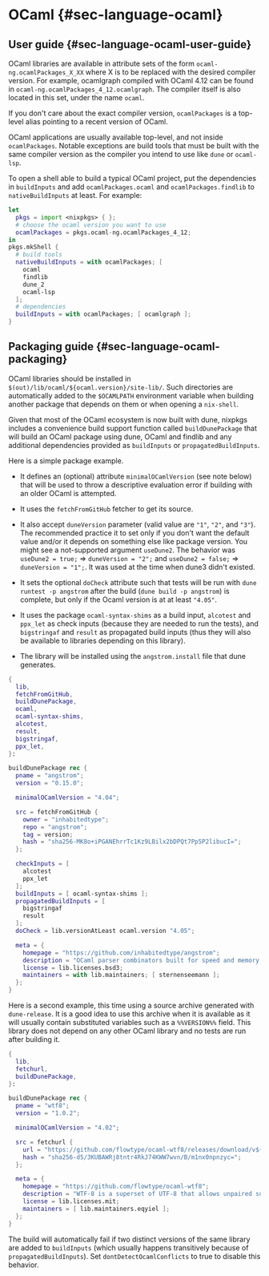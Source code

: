 # OCaml {#sec-language-ocaml}

## User guide {#sec-language-ocaml-user-guide}

OCaml libraries are available in attribute sets of the form `ocaml-ng.ocamlPackages_X_XX` where X is to be replaced with the desired compiler version. For example, ocamlgraph compiled with OCaml 4.12 can be found in `ocaml-ng.ocamlPackages_4_12.ocamlgraph`. The compiler itself is also located in this set, under the name `ocaml`.

If you don't care about the exact compiler version, `ocamlPackages` is a top-level alias pointing to a recent version of OCaml.

OCaml applications are usually available top-level, and not inside `ocamlPackages`. Notable exceptions are build tools that must be built with the same compiler version as the compiler you intend to use like `dune` or `ocaml-lsp`.

To open a shell able to build a typical OCaml project, put the dependencies in `buildInputs` and add `ocamlPackages.ocaml` and `ocamlPackages.findlib` to `nativeBuildInputs` at least.
For example:
```nix
let
  pkgs = import <nixpkgs> { };
  # choose the ocaml version you want to use
  ocamlPackages = pkgs.ocaml-ng.ocamlPackages_4_12;
in
pkgs.mkShell {
  # build tools
  nativeBuildInputs = with ocamlPackages; [
    ocaml
    findlib
    dune_2
    ocaml-lsp
  ];
  # dependencies
  buildInputs = with ocamlPackages; [ ocamlgraph ];
}
```

## Packaging guide {#sec-language-ocaml-packaging}

OCaml libraries should be installed in `$(out)/lib/ocaml/${ocaml.version}/site-lib/`. Such directories are automatically added to the `$OCAMLPATH` environment variable when building another package that depends on them or when opening a `nix-shell`.

Given that most of the OCaml ecosystem is now built with dune, nixpkgs includes a convenience build support function called `buildDunePackage` that will build an OCaml package using dune, OCaml and findlib and any additional dependencies provided as `buildInputs` or `propagatedBuildInputs`.

Here is a simple package example.

- It defines an (optional) attribute `minimalOCamlVersion` (see note below)
  that will be used to throw a descriptive evaluation error if building with
  an older OCaml is attempted.

- It uses the `fetchFromGitHub` fetcher to get its source.

- It also accept `duneVersion` parameter (valid value are `"1"`, `"2"`, and
  `"3"`). The recommended practice it to set only if you don't want the default
  value and/or it depends on something else like package version. You might see
  a not-supported argument `useDune2`. The behavior was `useDune2 = true;` =>
  `duneVersion = "2";` and `useDune2 = false;` => `duneVersion = "1";`. It was
  used at the time when dune3 didn't existed.

- It sets the optional `doCheck` attribute such that tests will be run with
  `dune runtest -p angstrom` after the build (`dune build -p angstrom`) is
  complete, but only if the Ocaml version is at at least `"4.05"`.

- It uses the package `ocaml-syntax-shims` as a build input, `alcotest` and
  `ppx_let` as check inputs (because they are needed to run the tests), and
  `bigstringaf` and `result` as propagated build inputs (thus they will also be
  available to libraries depending on this library).

- The library will be installed using the `angstrom.install` file that dune
  generates.

```nix
{
  lib,
  fetchFromGitHub,
  buildDunePackage,
  ocaml,
  ocaml-syntax-shims,
  alcotest,
  result,
  bigstringaf,
  ppx_let,
}:

buildDunePackage rec {
  pname = "angstrom";
  version = "0.15.0";

  minimalOCamlVersion = "4.04";

  src = fetchFromGitHub {
    owner = "inhabitedtype";
    repo = "angstrom";
    tag = version;
    hash = "sha256-MK8o+iPGANEhrrTc1Kz9LBilx2bDPQt7Pp5P2libucI=";
  };

  checkInputs = [
    alcotest
    ppx_let
  ];
  buildInputs = [ ocaml-syntax-shims ];
  propagatedBuildInputs = [
    bigstringaf
    result
  ];
  doCheck = lib.versionAtLeast ocaml.version "4.05";

  meta = {
    homepage = "https://github.com/inhabitedtype/angstrom";
    description = "OCaml parser combinators built for speed and memory efficiency";
    license = lib.licenses.bsd3;
    maintainers = with lib.maintainers; [ sternenseemann ];
  };
}
```

Here is a second example, this time using a source archive generated with `dune-release`. It is a good idea to use this archive when it is available as it will usually contain substituted variables such as a `%%VERSION%%` field. This library does not depend on any other OCaml library and no tests are run after building it.

```nix
{
  lib,
  fetchurl,
  buildDunePackage,
}:

buildDunePackage rec {
  pname = "wtf8";
  version = "1.0.2";

  minimalOCamlVersion = "4.02";

  src = fetchurl {
    url = "https://github.com/flowtype/ocaml-wtf8/releases/download/v${version}/wtf8-v${version}.tbz";
    hash = "sha256-d5/3KUBAWRj8tntr4RkJ74KWW7wvn/B/m1nx0npnzyc=";
  };

  meta = {
    homepage = "https://github.com/flowtype/ocaml-wtf8";
    description = "WTF-8 is a superset of UTF-8 that allows unpaired surrogates";
    license = lib.licenses.mit;
    maintainers = [ lib.maintainers.eqyiel ];
  };
}
```

The build will automatically fail if two distinct versions of the same library
are added to `buildInputs` (which usually happens transitively because of
`propagatedBuildInputs`). Set `dontDetectOcamlConflicts` to true to disable this
behavior.
